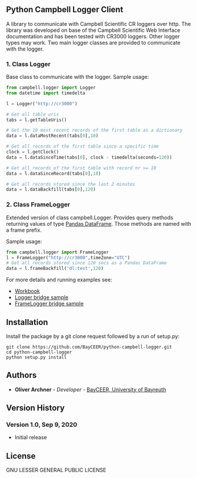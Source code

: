 ## Python Campbell Logger Client

A library to communicate with Campbell Scientific CR loggers over http. The library was developed on base of the Campbell Scientific Web Interface documentation and has been tested with CR3000 loggers. Other logger types may work. Two main logger classes are provided to communicate with the logger.

### 1. Class Logger
Base class to communicate with the logger. Sample usage:
```python
from campbell.logger import Logger
from datetime import timedelta

l = Logger("http://cr3000")

# Get all table uris
tabs = l.getTableUris()

# Get the 10 most recent records of the first table as a dictionary
data = l.dataMostRecent(tabs[0],10)

# Get all records of the first table since a specific time  
clock = l.getClock()
data = l.dataSinceTime(tabs[0], clock - timedelta(seconds=120))

# Get all records of the first table with record nr >= 10
data = l.dataSinceRecord(tabs[0],10)

# Get all records stored since the last 2 minutes 
data = l.dataBackfill(tabs[0],120)
```

### 2. Class FrameLogger
Extended version of class campbell.Logger. Provides query methods returning values of  type [Pandas DataFrame](https://pandas.pydata.org/docs/reference/frame.html). Those methods are named with a frame prefix.

Sample usage:
```python
from campbell.logger import FrameLogger
l = FrameLogger("http://cr3000",timeZone="UTC")
# Get all records stored since 120 secs as a Pandas DataFrame
data = l.frameBackfill('dl:test',120)
```

For more details and running examples see: 
- [Workbook](docs/logger.ipynb)
- [Logger bridge sample](docs/logger_bridge.py)
- [FrameLogger bridge sample](docs/logger_bridge_frame.py)

## Installation 
Install the package by a git clone request followed by a run of setup.py:
``` 
git clone https://github.com/BayCEER/python-campbell-logger.git
cd python-campbell-logger
python setup.py install
```

## Authors 
* **Oliver Archner** - *Developer* - [BayCEER, University of Bayreuth](https://www.bayceer.uni-bayreuth.de)

## Version History 

### Version 1.0, Sep 9, 2020
- Initial release 

## License
GNU LESSER GENERAL PUBLIC LICENSE
